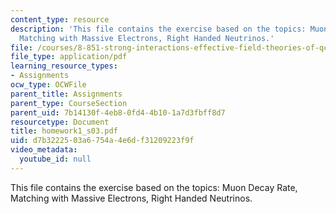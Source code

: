 ```yaml
---
content_type: resource
description: 'This file contains the exercise based on the topics: Muon Decay Rate,
  Matching with Massive Electrons, Right Handed Neutrinos.'
file: /courses/8-851-strong-interactions-effective-field-theories-of-qcd-spring-2006/d7b3222503a6754a4e6df31209223f9f_homework1_s03.pdf
file_type: application/pdf
learning_resource_types:
- Assignments
ocw_type: OCWFile
parent_title: Assignments
parent_type: CourseSection
parent_uid: 7b14130f-4eb8-0fd4-4b10-1a7d3fbff8d7
resourcetype: Document
title: homework1_s03.pdf
uid: d7b32225-03a6-754a-4e6d-f31209223f9f
video_metadata:
  youtube_id: null
---
```

This file contains the exercise based on the topics: Muon Decay Rate, Matching with Massive Electrons, Right Handed Neutrinos.


